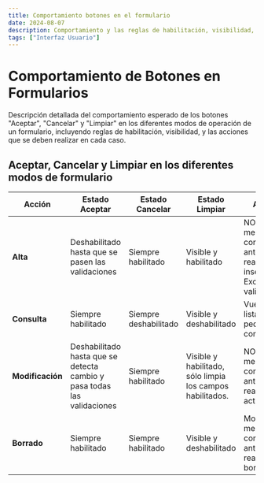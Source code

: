 ```yaml
---
title: Comportamiento botones en el formulario
date: 2024-08-07
description: Comportamiento y las reglas de habilitación, visibilidad, y acciones de los botones 'Aceptar', 'Cancelar' y 'Limpiar' en formularios, según los modos de operación como alta, consulta, modificación y borrado.
tags: ["Interfaz Usuario"]
---
```


# Comportamiento de Botones en Formularios

Descripción detallada del comportamiento esperado de los botones "Aceptar", "Cancelar" y "Limpiar" en los diferentes modos de operación de un formulario, incluyendo reglas de habilitación, visibilidad, y las acciones que se deben realizar en cada caso.

## Aceptar, Cancelar y Limpiar en los diferentes modos de formulario

| Acción       | Estado Aceptar                                              | Estado Cancelar                  | Estado Limpiar               | Aceptar                                                              | Cancelar                              | Limpiar                    |
|--------------|-------------------------------------------------------------|----------------------------------|------------------------------|---------------------------------------------------------------------|---------------------------------------|----------------------------|
| **Alta**     | Deshabilitado hasta que se pasen las validaciones            | Siempre habilitado               | Visible y habilitado          | NO mostrar mensaje de confirmación antes de realizar la inserción. Excepto validaciones. | Regresa al listado sin pedir confirmación | Limpia los campos habilitados. |
| **Consulta** | Siempre habilitado                                          | Siempre deshabilitado            | Visible y deshabilitado       | Vuelve al listado sin pedir confirmación                              | N/A                                   | N/A                        |
| **Modificación** | Deshabilitado hasta que se detecta cambio y pasa todas las validaciones | Siempre habilitado               | Visible y habilitado, sólo limpia los campos habilitados. | NO mostrar mensaje de confirmación antes de realizar la actualización | Regresa al listado sin pedir confirmación | Limpia los campos habilitados. |
| **Borrado**  | Siempre habilitado                                          | Siempre habilitado               | Visible y deshabilitado       | Mostrar mensaje de confirmación antes de realizar el borrado        | Regresa al listado sin pedir confirmación | N/A                        |